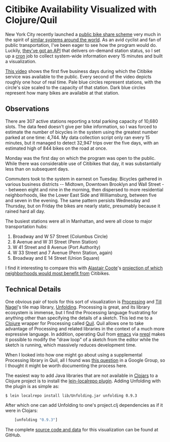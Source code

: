 # Citibike Availability Visualized with Clojure/Quil

New York City recently launched a
[public bike share scheme](http://citibikenyc.com/) very much in the
spirit of
[similar systems around the world](http://en.wikipedia.org/wiki/Bicycle_sharing_system).
As an avid cyclist and fan of public transportation, I've been eager
to see how the program would do. Luckily,
[they've got an API](http://citibikenyc.com/stations/json) that
delivers on-demand station status, so I set up a
[cron](https://en.wikipedia.org/wiki/Cron) job to collect system-wide
information every 15 minutes and built a visualization.

[This video](https://vimeo.com/67653956) shows the first five business
days during which the Citibike service was available to the public.
Every second of the video depicts roughly one hour of real time. Pale
blue circles represent stations, with the circle's size scaled to the
capacity of that station. Dark blue circles represent how many bikes
are available at that station.

## Observations

There are 307 active stations reporting a total parking capacity of
10,680 slots. The data feed doesn't give per bike information, so I
was forced to estimate the number of bicycles in the system using the
greatest number parked at one time: 4,744. My data collection script
only ran every 15 minutes, but it managed to detect 32,947 trips over
the five days, with an estimated high of 844 bikes on the road at
once.

Monday was the first day on which the program was open to the public.
While there was considerable use of Citibikes that day, it was
substantially less than on subsequent days.

Commuters took to the system in earnest on Tuesday. Bicycles gathered
in various business districts -- Midtown, Downtown Brooklyn and Wall
Street -- between eight and nine in the morning, then dispersed to
more residential neighborhoods, like the Lower East Side and
Williamsburg, between five and seven in the evening. The same
pattern persists Wednesday and Thursday, but on Friday the bikes are
nearly static, presumably because it rained hard all day.

The busiest stations were all in Manhattan, and were all close to
major transportation hubs:

1. Broadway and W 57 Street (Columbus Circle)
2. 8 Avenue and W 31 Street (Penn Station)
3. W 41 Street and 8 Avenue (Port Authority)
4. W 33 Street and 7 Avenue (Penn Station, again)
5. Broadway and E 14 Street (Union Square)

I find it interesting to compare this with
[Alastair Coote](http://blogging.alastair.is)'s
[projection of which neighborhoods would most benefit from](http://experimenting.alastair.is/citibike/)
Citibikes.

## Technical Details

One obvious pair of tools for this sort of visualization is
[Processing](http://processing.org) and
[Till Nagel](http://tillnagel.com)'s tile map library,
[Unfolding](http://unfoldingmaps.org). Processing is great, and its
library ecosystem is immense, but I find the Processing language
frustrating for anything other than specifying the details of a
sketch. This led me to a [Clojure](http://clojure.org) wrapper for
Processing called [Quil](https://github.com/quil/quil). Quil allows
one to take advantage of Processing and related libraries in the
context of a much more expressive language. In addition, operating
Quil from [emacs](http://www.gnu.org/software/emacs/) via
[nrepl](https://github.com/clojure/tools.nrepl) makes it possible to
modify the "draw loop" of a sketch from the editor while the sketch is
running, which massively reduces development time.

When I looked into how one might go about using a supplemental
Processing library in Quil, all I found was
[this question](https://groups.google.com/forum/#!topic/clj-processing/wKzUljb_i4M)
in a Google Group, so I thought it might be worth documenting the
process here.

The easiest way to add Java libraries that are not available in
[Clojars](https://clojars.org) to a Clojure project is to install the
[lein-localrepo plugin](https://github.com/kumarshantanu/lein-localrepo).
Adding Unfolding with the plugin is as simple as:

``` bash
$ lein localrepo install lib/Unfolding.jar unfolding 0.9.3
```

After which one can add Unfolding to one's project.clj dependencies as
if it were in Clojars:

``` clojure
    [unfolding "0.9.3"]
```

The complete
[source code and data](https://github.com/jackrusher/citibikes) for
this visualization can be found at GitHub.
